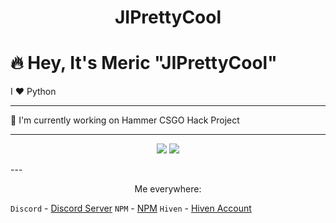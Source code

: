 <p align="center"> <h1 align="center"> JIPrettyCool </h1> </p>

# 🔥 Hey, It's Meric "JIPrettyCool"

I ❤️ Python

---

🔭 I'm currently working on Hammer CSGO Hack Project 

---
<p align="center">
<img src="https://github-readme-stats.vercel.app/api?username=jiprettycool&show_icons=true&hide_title=true&theme=radical&text_color=FF9DD9&count_private=true&include_all_commits=true&hide_border=true"/>  
<img src="https://github-readme-stats.vercel.app/api/top-langs/?username=jiprettycool&layout=compact&text_color=FF9DD9&title_color=FF9DD9&bg_color=141321&count_private=true&include_all_commits=true&hide_border=true&langs_count=10"/>
</p>
---
<p align="center">
Me everywhere:

`Discord` - [Discord Server](https://discord.gg/ZQSHn9b)
`NPM` - [NPM](https://www.npmjs.com/~jiprettycool)
`Hiven` - [Hiven Account](https://app.hiven.io/@meric)
</p>
